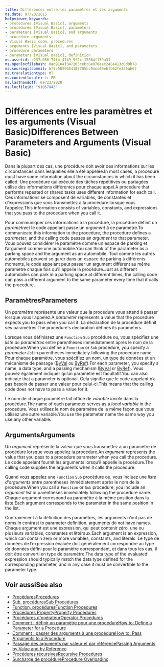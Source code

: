 ```yaml
---
title: Différences entre les paramètres et les arguments
ms.date: 07/20/2015
helpviewer_keywords:
- procedures [Visual Basic], arguments
- procedures [Visual Basic], parameters
- parameters [Visual Basic], and arguments
- procedure arguments
- Visual Basic code, procedures
- arguments [Visual Basic], and parameters
- procedure parameters
- parameters [Visual Basic], definition
ms.assetid: c237c056-74f4-4749-9f2c-15864f139a31
ms.openlocfilehash: 0ad9104f347205cebc6e078aac246a413c0d9b78
ms.sourcegitcommit: bf5c5850654187705bc94cc40ebfb62fe346ab02
ms.translationtype: MT
ms.contentlocale: fr-FR
ms.lasthandoff: 09/23/2020
ms.locfileid: "91057843"
---
```

# <a name="differences-between-parameters-and-arguments-visual-basic"></a><span data-ttu-id="ac9a3-102">Différences entre les paramètres et les arguments (Visual Basic)</span><span class="sxs-lookup"><span data-stu-id="ac9a3-102">Differences Between Parameters and Arguments (Visual Basic)</span></span>

<span data-ttu-id="ac9a3-103">Dans la plupart des cas, une procédure doit avoir des informations sur les circonstances dans lesquelles elle a été appelée.</span><span class="sxs-lookup"><span data-stu-id="ac9a3-103">In most cases, a procedure must have some information about the circumstances in which it has been called.</span></span> <span data-ttu-id="ac9a3-104">Une procédure qui exécute des tâches répétitives ou partagées utilise des informations différentes pour chaque appel.</span><span class="sxs-lookup"><span data-stu-id="ac9a3-104">A procedure that performs repeated or shared tasks uses different information for each call.</span></span> <span data-ttu-id="ac9a3-105">Ces informations se composent de variables, de constantes et d’expressions que vous transmettez à la procédure lorsque vous l’appelez.</span><span class="sxs-lookup"><span data-stu-id="ac9a3-105">This information consists of variables, constants, and expressions that you pass to the procedure when you call it.</span></span>  
  
 <span data-ttu-id="ac9a3-106">Pour communiquer ces informations à la procédure, la procédure définit un *paramètre*et le code appelant passe un *argument* à ce paramètre.</span><span class="sxs-lookup"><span data-stu-id="ac9a3-106">To communicate this information to the procedure, the procedure defines a *parameter*, and the calling code passes an *argument* to that parameter.</span></span> <span data-ttu-id="ac9a3-107">Vous pouvez considérer le paramètre comme un espace de parking et l’argument comme une automobile.</span><span class="sxs-lookup"><span data-stu-id="ac9a3-107">You can think of the parameter as a parking space and the argument as an automobile.</span></span> <span data-ttu-id="ac9a3-108">Tout comme les autres automobiles peuvent se garer dans un espace de parking à différents moments, le code appelant peut passer un argument différent au même paramètre chaque fois qu’il appelle la procédure.</span><span class="sxs-lookup"><span data-stu-id="ac9a3-108">Just as different automobiles can park in a parking space at different times, the calling code can pass a different argument to the same parameter every time that it calls the procedure.</span></span>  
  
## <a name="parameters"></a><span data-ttu-id="ac9a3-109">Paramètres</span><span class="sxs-lookup"><span data-stu-id="ac9a3-109">Parameters</span></span>  

 <span data-ttu-id="ac9a3-110">Un *paramètre* représente une valeur que la procédure vous attend à passer lorsque vous l’appelez.</span><span class="sxs-lookup"><span data-stu-id="ac9a3-110">A *parameter* represents a value that the procedure expects you to pass when you call it.</span></span> <span data-ttu-id="ac9a3-111">La déclaration de la procédure définit ses paramètres.</span><span class="sxs-lookup"><span data-stu-id="ac9a3-111">The procedure's declaration defines its parameters.</span></span>  
  
 <span data-ttu-id="ac9a3-112">Lorsque vous définissez une `Function` `Sub` procédure ou, vous spécifiez une *liste de paramètres* entre parenthèses immédiatement après le nom de la procédure.</span><span class="sxs-lookup"><span data-stu-id="ac9a3-112">When you define a `Function` or `Sub` procedure, you specify a *parameter list* in parentheses immediately following the procedure name.</span></span> <span data-ttu-id="ac9a3-113">Pour chaque paramètre, vous spécifiez un nom, un type de données et un mécanisme de passage ([ByVal](../../../language-reference/modifiers/byval.md) ou [ByRef](../../../language-reference/modifiers/byref.md)).</span><span class="sxs-lookup"><span data-stu-id="ac9a3-113">For each parameter, you specify a name, a data type, and a passing mechanism ([ByVal](../../../language-reference/modifiers/byval.md) or [ByRef](../../../language-reference/modifiers/byref.md)).</span></span> <span data-ttu-id="ac9a3-114">Vous pouvez également indiquer qu’un paramètre est facultatif.</span><span class="sxs-lookup"><span data-stu-id="ac9a3-114">You can also indicate that a parameter is optional.</span></span> <span data-ttu-id="ac9a3-115">Cela signifie que le code appelant n’a pas besoin de passer une valeur pour celui-ci.</span><span class="sxs-lookup"><span data-stu-id="ac9a3-115">This means that the calling code does not have to pass a value for it.</span></span>  
  
 <span data-ttu-id="ac9a3-116">Le nom de chaque paramètre fait office de *variable locale* dans la procédure.</span><span class="sxs-lookup"><span data-stu-id="ac9a3-116">The name of each parameter serves as a *local variable* in the procedure.</span></span> <span data-ttu-id="ac9a3-117">Vous utilisez le nom de paramètre de la même façon que vous utilisez une autre variable.</span><span class="sxs-lookup"><span data-stu-id="ac9a3-117">You use the parameter name the same way you use any other variable.</span></span>  
  
## <a name="arguments"></a><span data-ttu-id="ac9a3-118">Arguments</span><span class="sxs-lookup"><span data-stu-id="ac9a3-118">Arguments</span></span>  

 <span data-ttu-id="ac9a3-119">Un *argument* représente la valeur que vous transmettez à un paramètre de procédure lorsque vous appelez la procédure.</span><span class="sxs-lookup"><span data-stu-id="ac9a3-119">An *argument* represents the value that you pass to a procedure parameter when you call the procedure.</span></span> <span data-ttu-id="ac9a3-120">Le code appelant fournit les arguments lorsqu’il appelle la procédure.</span><span class="sxs-lookup"><span data-stu-id="ac9a3-120">The calling code supplies the arguments when it calls the procedure.</span></span>  
  
 <span data-ttu-id="ac9a3-121">Quand vous appelez une `Function` `Sub` procédure ou, vous incluez une *liste d’arguments* entre parenthèses immédiatement après le nom de la procédure.</span><span class="sxs-lookup"><span data-stu-id="ac9a3-121">When you call a `Function` or `Sub` procedure, you include an *argument list* in parentheses immediately following the procedure name.</span></span> <span data-ttu-id="ac9a3-122">Chaque argument correspond au paramètre à la même position dans la liste.</span><span class="sxs-lookup"><span data-stu-id="ac9a3-122">Each argument corresponds to the parameter in the same position in the list.</span></span>  
  
 <span data-ttu-id="ac9a3-123">Contrairement à la définition des paramètres, les arguments n’ont pas de noms.</span><span class="sxs-lookup"><span data-stu-id="ac9a3-123">In contrast to parameter definition, arguments do not have names.</span></span> <span data-ttu-id="ac9a3-124">Chaque argument est une expression, qui peut contenir zéro, une ou plusieurs variables, constantes et littéraux.</span><span class="sxs-lookup"><span data-stu-id="ac9a3-124">Each argument is an expression, which can contain zero or more variables, constants, and literals.</span></span> <span data-ttu-id="ac9a3-125">Le type de données de l’expression évaluée doit généralement correspondre au type de données défini pour le paramètre correspondant, et dans tous les cas, il doit être converti en type de paramètre.</span><span class="sxs-lookup"><span data-stu-id="ac9a3-125">The data type of the evaluated expression should typically match the data type defined for the corresponding parameter, and in any case it must be convertible to the parameter type.</span></span>  
  
## <a name="see-also"></a><span data-ttu-id="ac9a3-126">Voir aussi</span><span class="sxs-lookup"><span data-stu-id="ac9a3-126">See also</span></span>

- [<span data-ttu-id="ac9a3-127">Procédures</span><span class="sxs-lookup"><span data-stu-id="ac9a3-127">Procedures</span></span>](./index.md)
- [<span data-ttu-id="ac9a3-128">Sub, procédures</span><span class="sxs-lookup"><span data-stu-id="ac9a3-128">Sub Procedures</span></span>](./sub-procedures.md)
- [<span data-ttu-id="ac9a3-129">Function, procédures</span><span class="sxs-lookup"><span data-stu-id="ac9a3-129">Function Procedures</span></span>](./function-procedures.md)
- [<span data-ttu-id="ac9a3-130">Procédures Property</span><span class="sxs-lookup"><span data-stu-id="ac9a3-130">Property Procedures</span></span>](./property-procedures.md)
- [<span data-ttu-id="ac9a3-131">Procédures d'opérateur</span><span class="sxs-lookup"><span data-stu-id="ac9a3-131">Operator Procedures</span></span>](./operator-procedures.md)
- [<span data-ttu-id="ac9a3-132">Comment : définir un paramètre pour une procédure</span><span class="sxs-lookup"><span data-stu-id="ac9a3-132">How to: Define a Parameter for a Procedure</span></span>](./how-to-define-a-parameter-for-a-procedure.md)
- [<span data-ttu-id="ac9a3-133">Comment : passer des arguments à une procédure</span><span class="sxs-lookup"><span data-stu-id="ac9a3-133">How to: Pass Arguments to a Procedure</span></span>](./how-to-pass-arguments-to-a-procedure.md)
- [<span data-ttu-id="ac9a3-134">Passage des arguments par valeur et par référence</span><span class="sxs-lookup"><span data-stu-id="ac9a3-134">Passing Arguments by Value and by Reference</span></span>](./passing-arguments-by-value-and-by-reference.md)
- [<span data-ttu-id="ac9a3-135">Procédures récursives</span><span class="sxs-lookup"><span data-stu-id="ac9a3-135">Recursive Procedures</span></span>](./recursive-procedures.md)
- [<span data-ttu-id="ac9a3-136">Surcharge de procédure</span><span class="sxs-lookup"><span data-stu-id="ac9a3-136">Procedure Overloading</span></span>](./procedure-overloading.md)
